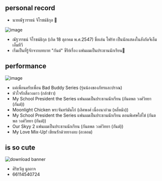 ## personal record
  * นายณัฐวรรธน์ จิโรชน์ธิกุล 🐻

![image](https://i.pinimg.com/originals/c2/7c/e5/c27ce5d2a992641388f66364ddbec2f1.jpg) 
 * ณัฐวรรธน์ จิโรชน์ธิกุล (เกิด 18 ตุลาคม พ.ศ.2547) ชื่อเล่น โฟร์ท เป็นนักแสดงในสังกัดจีเอ็มเอ็มทีวี
 * เริ่มเป็นที่รู้จักจากบทบาท "กันต์" ซีรีย์เรื่อง แฟนผมเป็นประธานนักเรียน🎉

## performance
![image](https://i.pinimg.com/originals/2e/ae/a4/2eaea459f74a6f50742377ddf01b9be7.jpg)
* แค่เพื่อนครับเพื่อน Bad Buddy Series (รุ่นน้องของภัทรและปราณ)
* หัวใจรักสี่ดวงดาว (กล้าข้าว)
* My School President the Series แฟนผมเป็นประธานนักเรียน (กันตพล วงศ์วิทยา (กันต์))
* Moonlight Chicken พระจันทร์มันไก่ (เลิศพงศ์ เนื่องนาอ่วม (หลี่หมิง))
* My School President the Series แฟนผมเป็นประธานนักเรียน ตอนพิเศษใส่ไข่	(กันตพล วงศ์วิทยา (กันต์))
* Our Skyy 2 แฟนผมเป็นประธานนักเรียน (กันตพล วงศ์วิทยา (กันต์))
* My Love Mix-Up! เขียนรักด้วยยางลบ (อะตอม)

## is so cute
![download banner](https://i.pinimg.com/originals/4b/7f/89/4b7f8935e5c5d1d96d99a5086172ee35.jpg)

* ศิริขวัญ มูลอาจ
* 66114540724
